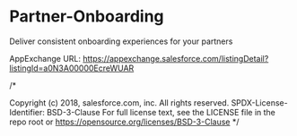 # Partner-Onboarding
Deliver consistent onboarding experiences for your partners

AppExchange URL: https://appexchange.salesforce.com/listingDetail?listingId=a0N3A00000EcreWUAR

/*

Copyright (c) 2018, salesforce.com, inc. All rights reserved. SPDX-License-Identifier: BSD-3-Clause For full license text, see the LICENSE file in the repo root or https://opensource.org/licenses/BSD-3-Clause */

